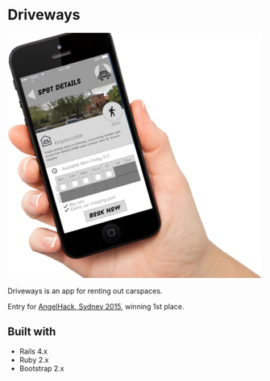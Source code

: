 # Driveways

![Screenshot of Divvly](https://raw.githubusercontent.com/bbody-old/car_spots/master/public/assets/img/drivewaydemo.jpg)

Driveways is an app for renting out carspaces.

Entry for [AngelHack, Sydney 2015](https://www.bluechilli.com/blog/angelhack-sydney-2015-a-raging-success/), winning 1st place.

## Built with

* Rails 4.x
* Ruby 2.x
* Bootstrap 2.x
